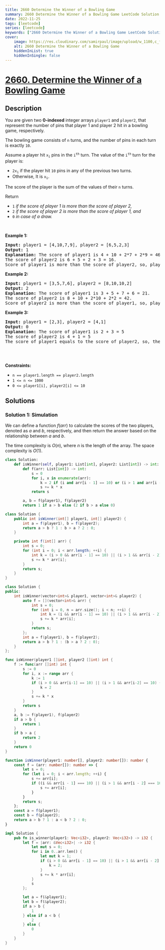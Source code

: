 ```yaml
---
title: 2660 Determine the Winner of a Bowling Game
summary: 2660 Determine the Winner of a Bowling Game LeetCode Solution Explained
date: 2022-11-25
tags: [leetcode]
series: [leetcode]
keywords: ["2660 Determine the Winner of a Bowling Game LeetCode Solution Explained in all languages", "2660 Determine the Winner of a Bowling Game", "LeetCode", "leetcode solution in Python3 C++ Java Go PHP Ruby Swift TypeScript Rust C# JavaScript C", "GeeksforGeeks", "InterviewBit", "Coding Ninjas", "HackerRank", "HackerEarth", "CodeChef", "TopCoder", "AlgoExpert", "freeCodeCamp", "Codeforces", "GitHub", "AtCoder", "Samir Paul"]
cover:
    image: https://res.cloudinary.com/samirpaul/image/upload/w_1100,c_fit,co_rgb:FFFFFF,l_text:Arial_75_bold:2660 Determine the Winner of a Bowling Game - Solution Explained/problem-solving.webp
    alt: 2660 Determine the Winner of a Bowling Game
    hiddenInList: true
    hiddenInSingle: false
---
```



# [2660. Determine the Winner of a Bowling Game](https://leetcode.com/problems/determine-the-winner-of-a-bowling-game)


## Description

<p>You are given two <strong>0-indexed</strong> integer arrays <code><font face="monospace">player1</font></code> and <code>player2</code>, that represent the number of pins that player 1 and player 2 hit in a bowling game, respectively.</p>

<p>The bowling game consists of <code>n</code> turns, and the number of pins in each turn is exactly <code>10</code>.</p>

<p>Assume a player hit <code>x<sub>i</sub></code> pins in the <code>i<sup>th</sup></code> turn. The value of the <code>i<sup>th</sup></code> turn for the player is:</p>

<ul>
	<li><code>2x<sub>i</sub></code> if the player hit <code>10</code> pins in any of the previous two turns.</li>
	<li>Otherwise, It is <code>x<sub>i</sub></code>.</li>
</ul>

<p>The score of the player is the sum of the values of their <code>n</code> turns.</p>

<p>Return</p>

<ul>
	<li><code>1</code> <em>if the score of player 1 is more than the score of player 2,</em></li>
	<li><code>2</code> <em>if the score of player 2 is more than the score of player 1, and</em></li>
	<li><code>0</code> <em>in case of a draw.</em></li>
</ul>

<p>&nbsp;</p>
<p><strong class="example">Example 1:</strong></p>

<pre>
<strong>Input:</strong> player1 = [4,10,7,9], player2 = [6,5,2,3]
<strong>Output:</strong> 1
<strong>Explanation:</strong> The score of player1 is 4 + 10 + 2*7 + 2*9 = 46.
The score of player2 is 6 + 5 + 2 + 3 = 16.
Score of player1 is more than the score of player2, so, player1 is the winner, and the answer is 1.
</pre>

<p><strong class="example">Example 2:</strong></p>

<pre>
<strong>Input:</strong> player1 = [3,5,7,6], player2 = [8,10,10,2]
<strong>Output:</strong> 2
<strong>Explanation:</strong> The score of player1 is 3 + 5 + 7 + 6 = 21.
The score of player2 is 8 + 10 + 2*10 + 2*2 = 42.
Score of player2 is more than the score of player1, so, player2 is the winner, and the answer is 2.
</pre>

<p><strong class="example">Example 3:</strong></p>

<pre>
<strong>Input:</strong> player1 = [2,3], player2 = [4,1]
<strong>Output:</strong> 0
<strong>Explanation:</strong> The score of player1 is 2 + 3 = 5
The score of player2 is 4 + 1 = 5
The score of player1 equals to the score of player2, so, there is a draw, and the answer is 0.

</pre>

<p>&nbsp;</p>
<p><strong>Constraints:</strong></p>

<ul>
	<li><code>n == player1.length == player2.length</code></li>
	<li><code>1 &lt;= n &lt;= 1000</code></li>
	<li><code>0 &lt;= player1[i], player2[i] &lt;= 10</code></li>
</ul>

## Solutions

### Solution 1: Simulation

We can define a function $f(arr)$ to calculate the scores of the two players, denoted as $a$ and $b$, respectively, and then return the answer based on the relationship between $a$ and $b$.

The time complexity is $O(n)$, where $n$ is the length of the array. The space complexity is $O(1)$.

<!-- tabs:start -->

```python
class Solution:
    def isWinner(self, player1: List[int], player2: List[int]) -> int:
        def f(arr: List[int]) -> int:
            s = 0
            for i, x in enumerate(arr):
                k = 2 if (i and arr[i - 1] == 10) or (i > 1 and arr[i - 2] == 10) else 1
                s += k * x
            return s

        a, b = f(player1), f(player2)
        return 1 if a > b else (2 if b > a else 0)
```

```java
class Solution {
    public int isWinner(int[] player1, int[] player2) {
        int a = f(player1), b = f(player2);
        return a > b ? 1 : b > a ? 2 : 0;
    }

    private int f(int[] arr) {
        int s = 0;
        for (int i = 0; i < arr.length; ++i) {
            int k = (i > 0 && arr[i - 1] == 10) || (i > 1 && arr[i - 2] == 10) ? 2 : 1;
            s += k * arr[i];
        }
        return s;
    }
}
```

```cpp
class Solution {
public:
    int isWinner(vector<int>& player1, vector<int>& player2) {
        auto f = [](vector<int>& arr) {
            int s = 0;
            for (int i = 0, n = arr.size(); i < n; ++i) {
                int k = (i && arr[i - 1] == 10) || (i > 1 && arr[i - 2] == 10) ? 2 : 1;
                s += k * arr[i];
            }
            return s;
        };
        int a = f(player1), b = f(player2);
        return a > b ? 1 : (b > a ? 2 : 0);
    }
};
```

```go
func isWinner(player1 []int, player2 []int) int {
	f := func(arr []int) int {
		s := 0
		for i, x := range arr {
			k := 1
			if (i > 0 && arr[i-1] == 10) || (i > 1 && arr[i-2] == 10) {
				k = 2
			}
			s += k * x
		}
		return s
	}
	a, b := f(player1), f(player2)
	if a > b {
		return 1
	}
	if b > a {
		return 2
	}
	return 0
}
```

```ts
function isWinner(player1: number[], player2: number[]): number {
    const f = (arr: number[]): number => {
        let s = 0;
        for (let i = 0; i < arr.length; ++i) {
            s += arr[i];
            if ((i && arr[i - 1] === 10) || (i > 1 && arr[i - 2] === 10)) {
                s += arr[i];
            }
        }
        return s;
    };
    const a = f(player1);
    const b = f(player2);
    return a > b ? 1 : a < b ? 2 : 0;
}
```

```rust
impl Solution {
    pub fn is_winner(player1: Vec<i32>, player2: Vec<i32>) -> i32 {
        let f = |arr: &Vec<i32>| -> i32 {
            let mut s = 0;
            for i in 0..arr.len() {
                let mut k = 1;
                if (i > 0 && arr[i - 1] == 10) || (i > 1 && arr[i - 2] == 10) {
                    k = 2;
                }
                s += k * arr[i];
            }
            s
        };

        let a = f(&player1);
        let b = f(&player2);
        if a > b {
            1
        } else if a < b {
            2
        } else {
            0
        }
    }
}
```

<!-- tabs:end -->

<!-- end -->
